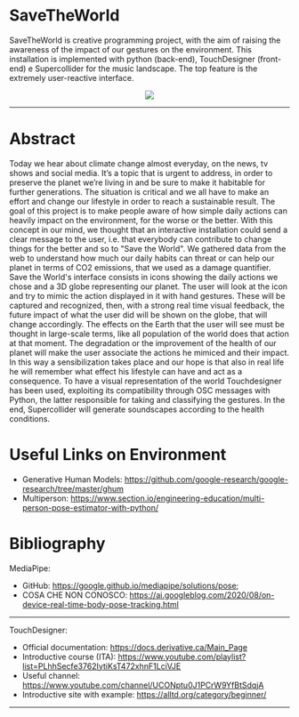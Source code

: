 # SaveTheWorld

SaveTheWorld is creative programming project, with the aim of raising the awareness of the impact of our gestures on the environment.
This installation is implemented with python (back-end), TouchDesigner (front-end) e Supercollider for the music landscape.
The top feature is the extremely user-reactive interface.

<p align="center">
  <img src="logo-black.png">
</p>

***

# Abstract

Today we hear about climate change almost everyday, on the news, tv shows and social
media. It’s a topic that is urgent to address, in order to preserve the planet we’re living in and
be sure to make it habitable for further generations. The situation is critical and we all have to 
make an effort and change our lifestyle in order to reach a sustainable result. 
The goal of this project is to make people aware of how simple daily actions can heavily impact on the 
environment, for the worse or the better. With this concept in our mind,
we thought that an interactive installation could send a clear message to the user, i.e.
that everybody can contribute to change things for the better and so to "Save the World". 
We gathered data from the web to understand how much our daily habits can threat or can help our planet 
in terms of CO2 emissions, that we used as a damage quantifier. 
Save the World's interface consists in icons showing the daily actions we chose and a 3D globe representing
our planet. The user will look at the icon and try to mimic the action displayed in it with hand gestures. 
These will be captured and recognized, then, with a strong real time visual feedback, the future impact of what
the user did will be shown on the globe, that will change accordingly. 
The effects on the Earth that the user will see must be thought in large-scale terms, like all population
of the world does that action at that moment. 
The degradation or the improvement of the health of our planet will make the user associate the actions
he mimiced and their impact. In this way a sensibilization takes place and our hope is that also 
in real life he will remember what effect his lifestyle can have and act as a consequence. 
To have a visual representation of the world Touchdesigner has been used, exploiting its compatibility 
through OSC messages with Python, the latter responsible for taking and classifying the gestures. 
In the end, Supercollider will generate soundscapes according to the health conditions.

# Useful Links on Environment

- Generative Human Models: https://github.com/google-research/google-research/tree/master/ghum
- Multiperson: https://www.section.io/engineering-education/multi-person-pose-estimator-with-python/

# Bibliography

MediaPipe:
- GitHub: https://google.github.io/mediapipe/solutions/pose; 
- COSA CHE NON CONOSCO: https://ai.googleblog.com/2020/08/on-device-real-time-body-pose-tracking.html
***
TouchDesigner: 
- Official documentation: https://docs.derivative.ca/Main_Page
- Introductive course (ITA): https://www.youtube.com/playlist?list=PLhhSecfe3762IytiKsT472xhnF1LciVJE
- Useful channel: https://www.youtube.com/channel/UCONptu0J1PCrW9YfBtSdqjA
- Introductive site with example: https://alltd.org/category/beginner/
***
